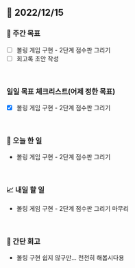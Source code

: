 ## 📅 2022/12/15


### 👏 주간 목표

- [ ] 볼링 게임 구현 - 2단계 점수판 그리기
- [ ] 회고록 초안 작성

<br/>

### 일일 목표 체크리스트(어제 정한 목표)

- [x] 볼링 게임 구현 - 2단계 점수판 그리기

<br/>

### 💯 오늘 한 일

- 볼링 게임 구현 - 2단계 점수판 그리기

<br/>

### 📈 내일 할 일

- 볼링 게임 구현 - 2단계 점수판 그리기 마무리

<br/>

### 🤔 간단 회고

- 볼링 구현 쉽지 않구만... 천천히 해봅시다용
 
